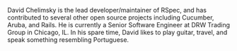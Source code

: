 David Chelimsky is the lead developer/maintainer of RSpec, and has contributed to several other open source projects including Cucumber, Aruba, and Rails. He is currently a Senior Software Engineer at DRW Trading Group in Chicago, IL. In his spare time, David likes to play guitar, travel, and speak something resembling Portuguese.
